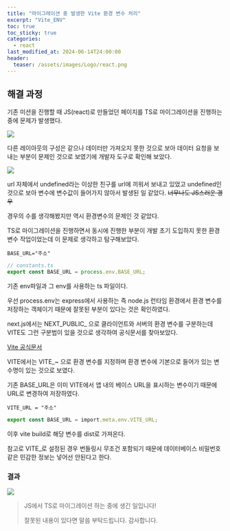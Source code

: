 ```yaml
---
title: "마이그레이션 중 발생한 Vite 환경 변수 처리"
excerpt: "Vite_ENV"
toc: true
toc_sticky: true
categories:
  - react
last_modified_at: 2024-06-14T24:00:00
header:
  teaser: /assets/images/Logo/react.png
---
```


## 해결 과정

기존 미션을 진행할 때 JS(react)로 만들었던 페이지를 TS로 마이그레이션을 진행하는 중에 문제가 발생했다.

![](http://codefug.github.io/assets/images/2024-06-14/image-1.png)

다른 레이아웃의 구성은 같으나 데이터만 가져오지 못한 것으로 보아 데이터 요청을 보내는 부분이 문제인 것으로 보였기에 개발자 도구로 확인해 보았다.

![](http://codefug.github.io/assets/images/2024-06-14/image-2.png)

url 자체에서 undefined라는 이상한 친구를 url에 끼워서 보내고 있었고 undefined인 것으로 보아 변수에 변수값이 들어가지 않아서 발생된 일 같았다. <s>너무나도 JS스러운 경우</s>

경우의 수를 생각해봤지만 역시 환경변수의 문제인 것 같았다.

TS로 마이그레이션을 진행하면서 동시에 진행한 부분이 개발 초기 도입하지 못한 환경 변수 작업이었는데 이 문제로 생각하고 탐구해보았다.

```env
BASE_URL="주소"
```
```ts
// constants.ts
export const BASE_URL = process.env.BASE_URL;
```

기존 env파일과 그 env를 사용하는 ts 파일이다.

우선 process.env는 express에서 사용하는 즉 node.js 런타임 환경에서 환경 변수를 저장하는 객체이기 때문에 잘못된 부분이 있다는 것은 확인하였다.

next.js에서는 NEXT_PUBLIC_ 으로 클라이언트와 서버의 환경 변수를 구분하는데 VITE도 그런 구분법이 있을 것으로 생각하여 공식문서를 찾아보았다.

<a href="https://ko.vitejs.dev/guide/env-and-mode" >Vite 공식문서</a>

VITE에서는 VITE_~ 으로 환경 변수를 지정하며 환경 변수에 기본으로 들어가 있는 변수명이 있는 것으로 보였다.

기존 BASE_URL은 이미 VITE에서 앱 내의 베이스 URL을 표시하는 변수이기 때문에 URL로 변경하여 저장하였다.


```env
VITE_URL = "주소"
```
```ts
export const BASE_URL = import.meta.env.VITE_URL;
```

이후 vite build로 해당 변수를 dist로 가져온다.

참고로 VITE_로 설정된 경우 번들링시 무조건 포함되기 때문에 데이터베이스 비밀번호 같은 민감한 정보는 넣어선 안된다고 한다.

### 결과

![](http://codefug.github.io/assets/images/2024-06-14/image.png)

>
> JS에서 TS로 마이그레이션 하는 중에 생긴 일입니다!
>
> 잘못된 내용이 있다면 말씀 부탁드립니다. 감사합니다.
>